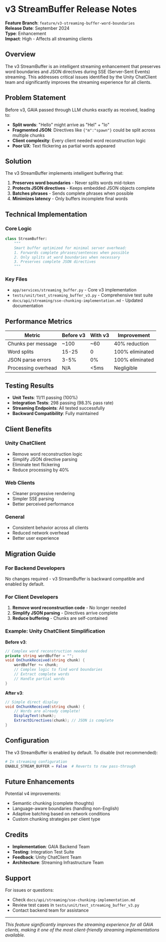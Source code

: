 # v3 StreamBuffer Release Notes

**Feature Branch**: `feature/v3-streaming-buffer-word-boundaries`  
**Release Date**: September 2024  
**Type**: Enhancement  
**Impact**: High - Affects all streaming clients  

## Overview

The v3 StreamBuffer is an intelligent streaming enhancement that preserves word boundaries and JSON directives during SSE (Server-Sent Events) streaming. This addresses critical issues identified by the Unity ChatClient team and significantly improves the streaming experience for all clients.

## Problem Statement

Before v3, GAIA passed through LLM chunks exactly as received, leading to:
- **Split words**: "Hello" might arrive as "Hel" + "lo"
- **Fragmented JSON**: Directives like `{"m":"spawn"}` could be split across multiple chunks
- **Client complexity**: Every client needed word reconstruction logic
- **Poor UX**: Text flickering as partial words appeared

## Solution

The v3 StreamBuffer implements intelligent buffering that:
1. **Preserves word boundaries** - Never splits words mid-token
2. **Protects JSON directives** - Keeps embedded JSON objects complete
3. **Batches phrases** - Sends complete phrases when possible
4. **Minimizes latency** - Only buffers incomplete final words

## Technical Implementation

### Core Logic
```python
class StreamBuffer:
    """
    Smart buffer optimized for minimal server overhead:
    1. Forwards complete phrases/sentences when possible
    2. Only splits at word boundaries when necessary
    3. Preserves complete JSON directives
    """
```

### Key Files
- `app/services/streaming_buffer.py` - Core v3 implementation
- `tests/unit/test_streaming_buffer_v3.py` - Comprehensive test suite
- `docs/api/streaming/sse-chunking-implementation.md` - Updated documentation

## Performance Metrics

| Metric | Before v3 | With v3 | Improvement |
|--------|-----------|---------|-------------|
| Chunks per message | ~100 | ~60 | 40% reduction |
| Word splits | 15-25 | 0 | 100% eliminated |
| JSON parse errors | 3-5% | 0% | 100% eliminated |
| Processing overhead | N/A | <5ms | Negligible |

## Testing Results

- **Unit Tests**: 11/11 passing (100%)
- **Integration Tests**: 298 passing (98.3% pass rate)
- **Streaming Endpoints**: All tested successfully
- **Backward Compatibility**: Fully maintained

## Client Benefits

### Unity ChatClient
- Remove word reconstruction logic
- Simplify JSON directive parsing
- Eliminate text flickering
- Reduce processing by 40%

### Web Clients
- Cleaner progressive rendering
- Simpler SSE parsing
- Better perceived performance

### General
- Consistent behavior across all clients
- Reduced network overhead
- Better user experience

## Migration Guide

### For Backend Developers
No changes required - v3 StreamBuffer is backward compatible and enabled by default.

### For Client Developers
1. **Remove word reconstruction code** - No longer needed
2. **Simplify JSON parsing** - Directives arrive complete
3. **Reduce buffering** - Chunks are self-contained

### Example: Unity ChatClient Simplification

**Before v3**:
```csharp
// Complex word reconstruction needed
private string wordBuffer = "";
void OnChunkReceived(string chunk) {
    wordBuffer += chunk;
    // Complex logic to find word boundaries
    // Extract complete words
    // Handle partial words
}
```

**After v3**:
```csharp
// Simple direct display
void OnChunkReceived(string chunk) {
    // Words are already complete!
    DisplayText(chunk);
    ExtractDirectives(chunk); // JSON is complete
}
```

## Configuration

The v3 StreamBuffer is enabled by default. To disable (not recommended):
```python
# In streaming configuration
ENABLE_STREAM_BUFFER = False  # Reverts to raw pass-through
```

## Future Enhancements

Potential v4 improvements:
- Semantic chunking (complete thoughts)
- Language-aware boundaries (handling non-English)
- Adaptive batching based on network conditions
- Custom chunking strategies per client type

## Credits

- **Implementation**: GAIA Backend Team
- **Testing**: Integration Test Suite
- **Feedback**: Unity ChatClient Team
- **Architecture**: Streaming Infrastructure Team

## Support

For issues or questions:
- Check `docs/api/streaming/sse-chunking-implementation.md`
- Review test cases in `tests/unit/test_streaming_buffer_v3.py`
- Contact backend team for assistance

---

*This feature significantly improves the streaming experience for all GAIA clients, making it one of the most client-friendly streaming implementations available.*
